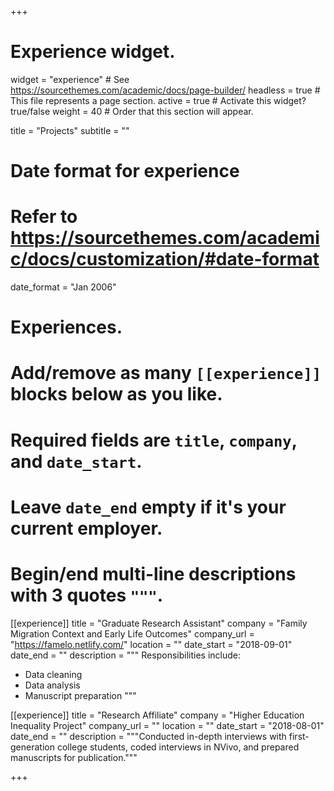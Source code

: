 +++
# Experience widget.
widget = "experience"  # See https://sourcethemes.com/academic/docs/page-builder/
headless = true  # This file represents a page section.
active = true  # Activate this widget? true/false
weight = 40  # Order that this section will appear.

title = "Projects"
subtitle = ""

# Date format for experience
#   Refer to https://sourcethemes.com/academic/docs/customization/#date-format
date_format = "Jan 2006"

# Experiences.
#   Add/remove as many `[[experience]]` blocks below as you like.
#   Required fields are `title`, `company`, and `date_start`.
#   Leave `date_end` empty if it's your current employer.
#   Begin/end multi-line descriptions with 3 quotes `"""`.
[[experience]]
  title = "Graduate Research Assistant"
  company = "Family Migration Context and Early Life Outcomes"
  company_url = "https://famelo.netlify.com/"
  location = ""
  date_start = "2018-09-01"
  date_end = ""
  description = """
  Responsibilities include:
  
  * Data cleaning
  * Data analysis
  * Manuscript preparation
  """

[[experience]]
  title = "Research Affiliate"
  company = "Higher Education Inequality Project"
  company_url = ""
  location = ""
  date_start = "2018-08-01"
  date_end = ""
  description = """Conducted in-depth interviews with first-generation college students, coded interviews in NVivo, and prepared manuscripts for publication."""

+++
